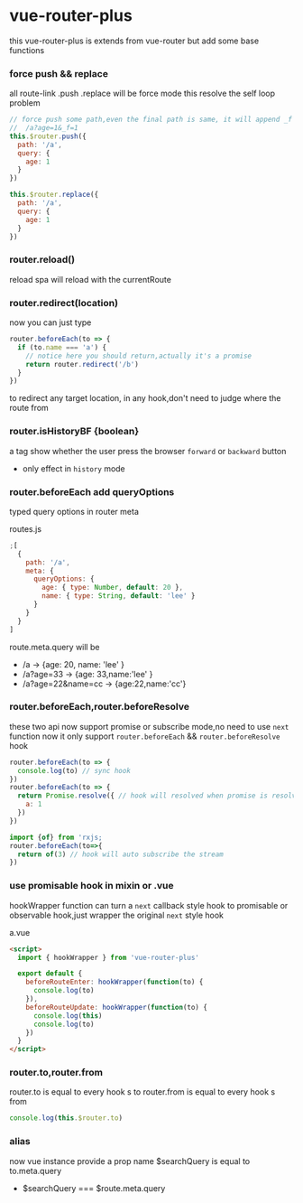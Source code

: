 # vue-router-plus

this vue-router-plus is extends from vue-router but add some base functions

### force push && replace

all route-link .push .replace will be force mode
this resolve the self loop problem

```js
// force push some path,even the final path is same, it will append _f query
//  /a?age=1&_f=1
this.$router.push({
  path: '/a',
  query: {
    age: 1
  }
})
```

```js
this.$router.replace({
  path: '/a',
  query: {
    age: 1
  }
})
```

### router.reload()

reload spa will reload with the currentRoute

### router.redirect(location)

now you can just type

```js
router.beforeEach(to => {
  if (to.name === 'a') {
    // notice here you should return,actually it's a promise
    return router.redirect('/b')
  }
})
```

to redirect any target location, in any hook,don't need to judge where the route from

### router.isHistoryBF {boolean}

a tag show whether the user press the browser `forward` or `backward` button

- only effect in `history` mode

### router.beforeEach add queryOptions

typed query options in router meta

routes.js

```js
;[
  {
    path: '/a',
    meta: {
      queryOptions: {
        age: { type: Number, default: 20 },
        name: { type: String, default: 'lee' }
      }
    }
  }
]
```

route.meta.query will be

- /a -> {age: 20, name: 'lee' }
- /a?age=33 -> {age: 33,name:'lee' }
- /a?age=22&name=cc -> {age:22,name:'cc'}

### router.beforeEach,router.beforeResolve

these two api now support promise or subscribe mode,no need to use `next` function
now it only support `router.beforeEach` && `router.beforeResolve` hook

```js
router.beforeEach(to => {
  console.log(to) // sync hook
})
router.beforeEach(to => {
  return Promise.resolve({ // hook will resolved when promise is resolved
    a: 1
  })
})

import {of} from 'rxjs;
router.beforeEach(to=>{
  return of(3) // hook will auto subscribe the stream
})
```

### use promisable hook in mixin or .vue

hookWrapper function can turn a `next` callback style hook to promisable or observable hook,just wrapper the original `next` style hook

a.vue

```html
<script>
  import { hookWrapper } from 'vue-router-plus'

  export default {
    beforeRouteEnter: hookWrapper(function(to) {
      console.log(to)
    }),
    beforeRouteUpdate: hookWrapper(function(to) {
      console.log(this)
      console.log(to)
    })
  }
</script>
```

### router.to,router.from

router.to is equal to every hook s to router.from is equal to every hook s from

```js
console.log(this.$router.to)
```

### alias

now vue instance provide a prop name \$searchQuery is equal to to.meta.query

- $searchQuery === $route.meta.query
